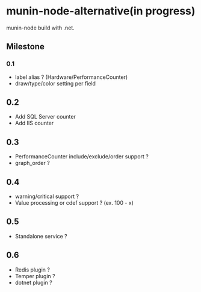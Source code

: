 # munin-node-alternative(in progress)

munin-node build with .net.

## Milestone

### 0.1

* label alias ? (Hardware/PerformanceCounter)
* draw/type/color setting per field

## 0.2

* Add SQL Server counter
* Add IIS counter

## 0.3

* PerformanceCounter include/exclude/order support ?
* graph_order ?

## 0.4

* warning/critical support ?
* Value processing or cdef support ? (ex. 100 - x)

## 0.5

* Standalone service ?

## 0.6

* Redis plugin ?
* Temper plugin ?
* dotnet plugin ?

